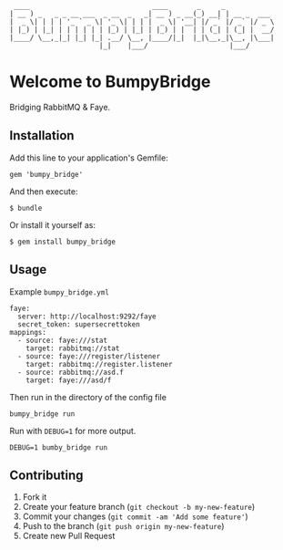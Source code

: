      ____                              ____       _     _
    | __ ) _   _ _ __ ___  _ __  _   _| __ ) _ __(_) __| | __ _  ___
    |  _ \| | | | '_ ` _ \| '_ \| | | |  _ \| '__| |/ _` |/ _` |/ _ \
    | |_) | |_| | | | | | | |_) | |_| | |_) | |  | | (_| | (_| |  __/
    |____/ \__,_|_| |_| |_| .__/ \__, |____/|_|  |_|\__,_|\__, |\___|
                          |_|    |___/                    |___/
# Welcome to BumpyBridge

Bridging RabbitMQ & Faye.

## Installation

Add this line to your application's Gemfile:

    gem 'bumpy_bridge'

And then execute:

    $ bundle

Or install it yourself as:

    $ gem install bumpy_bridge

## Usage

Example `bumpy_bridge.yml`

    faye:
      server: http://localhost:9292/faye
      secret_token: supersecrettoken
    mappings:
      - source: faye:///stat
        target: rabbitmq://stat
      - source: faye:///register/listener
        target: rabbitmq://register.listener
      - source: rabbitmq://asd.f
        target: faye:///asd/f

Then run in the directory of the config file

    bumpy_bridge run

Run with `DEBUG=1` for more output.

    DEBUG=1 bumby_bridge run

## Contributing

1. Fork it
2. Create your feature branch (`git checkout -b my-new-feature`)
3. Commit your changes (`git commit -am 'Add some feature'`)
4. Push to the branch (`git push origin my-new-feature`)
5. Create new Pull Request

